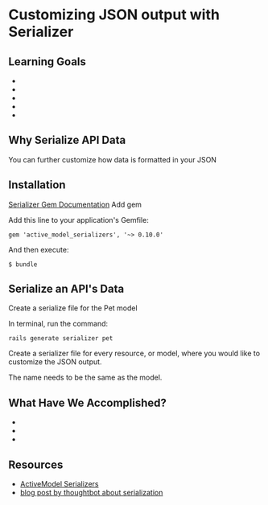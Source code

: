 # Customizing JSON output with Serializer

## Learning Goals
-
-
-
-
-

## Why Serialize API Data

You can further customize how data is formatted in your JSON


## Installation

[Serializer Gem Documentation](https://github.com/rails-api/active_model_serializers/tree/0-10-stable)
Add gem


Add this line to your application's Gemfile:

```
gem 'active_model_serializers', '~> 0.10.0'
```

And then execute:

```
$ bundle
```


## Serialize an API's Data

Create a serialize file for the Pet model

In terminal, run the command:
```
rails generate serializer pet
```

Create a serializer file for every resource, or model, where you would like to customize the JSON output.

The name needs to be the same as the model.


## What Have We Accomplished?
-
-
-


## Resources
- [ActiveModel Serializers](http://railscasts.com/episodes/409-active-model-serializers)
- [blog post by thoughtbot about serialization](http://robots.thoughtbot.com/better-serialization-less-as-json)
